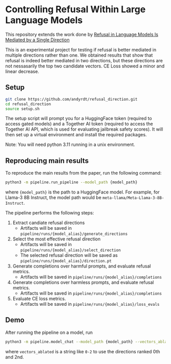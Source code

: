 # Controlling Refusal Within Large Language Models

This repository extends the work done by 
[Refusal in Language Models Is Mediated by a Single Direction](https://github.com/andyrdt/refusal_direction)

This is an experimental project for testing if refusal is better mediated in multiple directions rather than one. We obtained results that show that refusal is indeed better mediated in two directions, but these directions are not nessasarily the top two candidate vectors. CE Loss showed a minor and linear decrease.

## Setup

```bash
git clone https://github.com/andyrdt/refusal_direction.git
cd refusal_direction
source setup.sh
```

The setup script will prompt you for a HuggingFace token (required to access gated models) and a Together AI token (required to access the Together AI API, which is used for evaluating jailbreak safety scores).
It will then set up a virtual environment and install the required packages.

Note: You will need python 3.11 running in a unix environment.

## Reproducing main results

To reproduce the main results from the paper, run the following command:

```bash
python3 -m pipeline.run_pipeline --model_path {model_path}
```
where `{model_path}` is the path to a HuggingFace model. For example, for Llama-3 8B Instruct, the model path would be `meta-llama/Meta-Llama-3-8B-Instruct`.

The pipeline performs the following steps:
1. Extract candiate refusal directions
    - Artifacts will be saved in `pipeline/runs/{model_alias}/generate_directions`
2. Select the most effective refusal direction
    - Artifacts will be saved in `pipeline/runs/{model_alias}/select_direction`
    - The selected refusal direction will be saved as `pipeline/runs/{model_alias}/direction.pt`
3. Generate completions over harmful prompts, and evaluate refusal metrics.
    - Artifacts will be saved in `pipeline/runs/{model_alias}/completions`
4. Generate completions over harmless prompts, and evaluate refusal metrics.
    - Artifacts will be saved in `pipeline/runs/{model_alias}/completions`
5. Evaluate CE loss metrics.
    - Artifacts will be saved in `pipeline/runs/{model_alias}/loss_evals`

## Demo
After running the pipeline on a model, run
```bash
python3 -m pipeline.model_chat --model_path {model_path} --vectors_ablated {vectors_ablated}
```
where `vectors_ablated` is a string like `0-2` to use the directions ranked 0th and 2nd.
